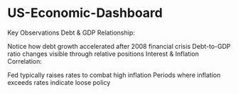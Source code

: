 # US-Economic-Dashboard

Key Observations
Debt & GDP Relationship:

Notice how debt growth accelerated after 2008 financial crisis
Debt-to-GDP ratio changes visible through relative positions
Interest & Inflation Correlation:

Fed typically raises rates to combat high inflation
Periods where inflation exceeds rates indicate loose policy
